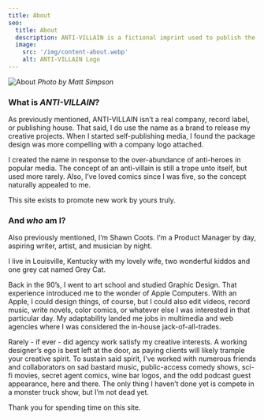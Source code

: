 ```yaml
---
title: About
seo:
  title: About
  description: ANTI-VILLAIN is a fictional imprint used to publish the work of Shawn Coots.
  image:
    src: '/img/content-about.webp'
    alt: ANTI-VILLAIN Logo
---
```


![About](/img/content-about.webp)
_Photo by Matt Simpson_

### What is _ANTI-VILLAIN_?

As previously mentioned, ANTI-VILLAIN isn’t a real company, record label, or publishing house. That said, I do use the name as a brand to release my creative projects. When I started self-publishing media, I found the package design was more compelling with a company logo attached.

I created the name in response to the over-abundance of anti-heroes in popular media. The concept of an anti-villain is still a trope unto itself, but used more rarely. Also, I’ve loved comics since I was five, so the concept naturally appealed to me.

This site exists to promote new work by yours truly.

### And _who_ am I?

Also previously mentioned, I’m Shawn Coots. I’m a Product Manager by day, aspiring writer, artist, and musician by night.

I live in Louisville, Kentucky with my lovely wife, two wonderful kiddos and one grey cat named Grey Cat.

Back in the 90’s, I went to art school and studied Graphic Design. That experience introduced me to the wonder of Apple Computers. With an Apple, I could design things, of course, but I could also edit videos, record music, write novels, color comics, or whatever else I was interested in that particular day. My adaptability landed me jobs in multimedia and web agencies where I was considered the in-house jack-of-all-trades.

Rarely - if ever - did agency work satisfy my creative interests. A working designer’s ego is best left at the door, as paying clients will likely trample your creative spirit. To sustain said spirit, I’ve worked with numerous friends and collaborators on sad bastard music, public-access comedy shows, sci-fi movies, secret agent comics, wine bar logos, and the odd podcast guest appearance, here and there. The only thing I haven’t done yet is compete in a monster truck show, but I’m not dead yet.

Thank you for spending time on this site.
